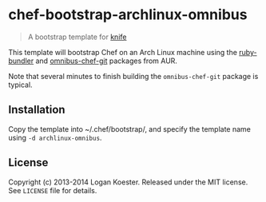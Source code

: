 # chef-bootstrap-archlinux-omnibus

> A bootstrap template for [knife](http://docs.opscode.com/knife.html)

This template will bootstrap Chef on an Arch Linux machine using the
[ruby-bundler](https://aur.archlinux.org/packages/ruby-bundler/) and
[omnibus-chef-git](https://aur.archlinux.org/packages/omnibus-chef-git) packages from AUR.

Note that several minutes to finish building the `omnibus-chef-git` package is typical.

## Installation

Copy the template into ~/.chef/bootstrap/, and specify the template name using `-d archlinux-omnibus`.

## License

Copyright (c) 2013-2014 Logan Koester. Released under the MIT license. See `LICENSE` file for details.
